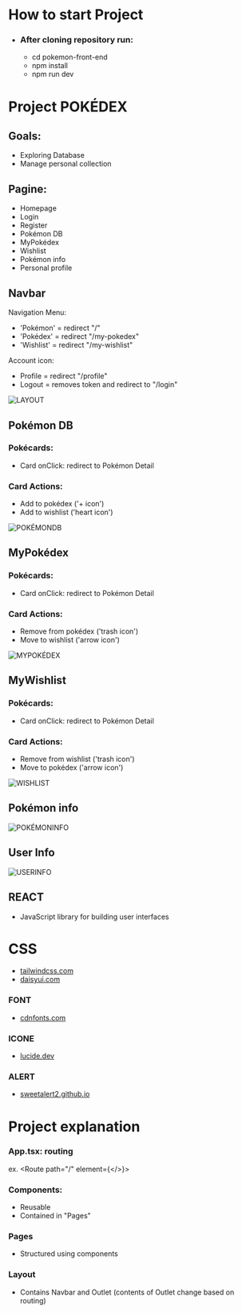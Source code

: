 # How to start Project
- ### After cloning repository run:
    - cd pokemon-front-end
    - npm install
    - npm run dev 

# Project POKÉDEX

## Goals: 
- Exploring Database
- Manage personal collection

## Pagine:
- Homepage
- Login
- Register
- Pokémon DB
- MyPokédex
- Wishlist
- Pokémon info
- Personal profile

## Navbar 
Navigation Menu:
- 'Pokémon' = redirect "/"
- 'Pokédex' = redirect "/my-pokedex"
- 'Wishlist' = redirect "/my-wishlist"

Account icon:
- Profile = redirect "/profile"
- Logout = removes token and redirect to "/login"

![LAYOUT](\immagini_markdown\layout.png)

## Pokémon DB

### Pokécards:
- Card onClick: redirect to Pokémon Detail

### Card Actions:
- Add to pokédex ('+ icon')
- Add to wishlist ('heart icon')

![POKÉMONDB](\immagini_markdown\pokémon_db.png)

## MyPokédex

### Pokécards:
- Card onClick: redirect to Pokémon Detail

### Card Actions:
- Remove from pokédex ('trash icon')
- Move to wishlist ('arrow icon')

![MYPOKÉDEX](\immagini_markdown\my_pokédex.png)

## MyWishlist

### Pokécards:
- Card onClick: redirect to Pokémon Detail

### Card Actions:
- Remove from wishlist ('trash icon')
- Move to pokédex ('arrow icon')

![WISHLIST](\immagini_markdown\wishlist.png)

## Pokémon info
![POKÉMONINFO](\immagini_markdown\pokémon_info.png)

## User Info
![USERINFO](\immagini_markdown\profile.png)

## REACT 
- JavaScript library for building user interfaces

# CSS
- [tailwindcss.com](https://tailwindcss.com)
- [daisyui.com](https://daisyui.com)

### FONT
- [cdnfonts.com](https://www.cdnfonts.com)

### ICONE
- [lucide.dev](https://lucide.dev)

### ALERT
- [sweetalert2.github.io ](https://sweetalert2.github.io)


# Project explanation

### App.tsx: routing

ex. <Route path="/" element={</>}></Route>

### Components:
- Reusable 
- Contained in "Pages"

### Pages
- Structured using components

### Layout
- Contains Navbar and Outlet (contents of Outlet change based on routing)